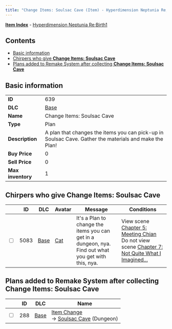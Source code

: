 ```yaml
---
title: "Change Items: Soulsac Cave (Item) - Hyperdimension Neptunia Re;Birth1"
---
```


[**Item Index**](/neptunia/rb1/item/index.html) - [Hyperdimension Neptunia Re;Birth1](/neptunia/rb1)

## Contents

- [Basic information](#basic-information)
- [Chirpers who give **Change Items: Soulsac Cave**](#chirpers-who-give-change-items-soulsac-cave)
- [Plans added to Remake System after collecting **Change Items: Soulsac Cave**](#plans-added-to-remake-system-after-collecting-change-items-soulsac-cave)

## Basic information

|   |   |
| -- | -- |
| **ID** | 639 |
| **DLC** | [Base](/neptunia/rb1/dlc/1-base.html) |
| **Name** | Change Items: Soulsac Cave |
| **Type** | Plan |
| **Description** | A plan that changes the items you can pick-up in Soulsac Cave. Gather the materials and make the Plan! |
| **Buy Price** | 0 |
| **Sell Price** | 0 |
| **Max inventory** | 1 |


## Chirpers who give **Change Items: Soulsac Cave**

|    | ID | DLC | Avatar | Message | Conditions |
| -- | -- | --- | ------ | ------- | ---------- |
| <input type="checkbox" id="rb1-chirper-event-1-5083" class="trackbox" /> | 5083 | [Base](/neptunia/rb1/dlc/1-base.html) | [Cat](/neptunia/rb1/undefined/1-226-cat.html) | It's a Plan to change the items you can get in a dungeon, nya.<br />Find out what you get with this, nya. | View scene [Chapter 5: Meeting Chian](/neptunia/rb1/scene/1-505-chapter-5-meeting-chian.html)<br />Do not view scene [Chapter 7: Not Quite What I Imagined...](/neptunia/rb1/scene/1-701-chapter-7-not-quite-what-i-imagined.html) |


## Plans added to Remake System after collecting **Change Items: Soulsac Cave**

|    | ID | DLC | Name |
| -- | -- | --- | ---- |
| <input type="checkbox" id="rb1-remake-1-288" class="trackbox" /> | 288 | [Base](/neptunia/rb1/dlc/1-base.html) | [Item Change](/neptunia/rb1/remake/1-288-item-change.html)<br /> → [Soulsac Cave](/neptunia/rb1/dungeon/1-16-soulsac-cave.html) (Dungeon) |
